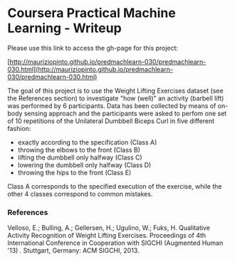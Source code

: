 # Coursera Practical Machine Learning - Writeup

Please use this link to access the gh-page for this project:

[http://mauriziopinto.github.io/predmachlearn-030/predmachlearn-030.html](http://mauriziopinto.github.io/predmachlearn-030/predmachlearn-030.html)

The goal of this project is to use the Weight Lifting Exercises dataset (see the References section) to investigate "how (well)" an activity (barbell lift) was performed by 6 participants. Data has been collected by means of on-body sensing approach and the participants were asked to perfom one set of 10 repetitions of the Unilateral Dumbbell Biceps Curl in five different fashion:

* exactly according to the specification (Class A)
* throwing the elbows to the front (Class B)
* lifting the dumbbell only halfway (Class C)
* lowering the dumbbell only halfway (Class D)
* throwing the hips to the front (Class E)

Class A corresponds to the specified execution of the exercise, while the other 4 classes correspond to common mistakes.


### References
Velloso, E.; Bulling, A.; Gellersen, H.; Ugulino, W.; Fuks, H. Qualitative Activity Recognition of Weight Lifting Exercises. Proceedings of 4th International Conference in Cooperation with SIGCHI (Augmented Human '13) . Stuttgart, Germany: ACM SIGCHI, 2013.